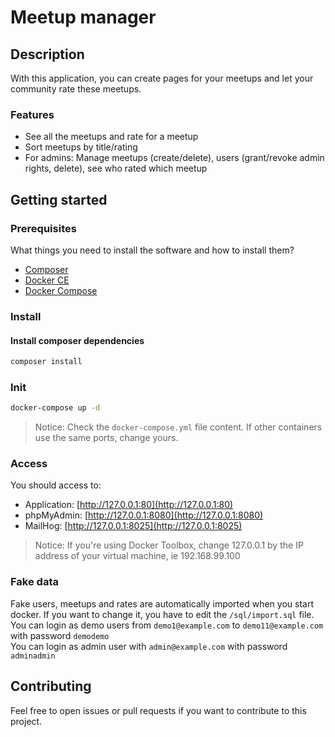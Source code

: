 # Meetup manager

## Description
With this application, you can create pages for your meetups and let your community rate these meetups.

### Features

- See all the meetups and rate for a meetup
- Sort meetups by title/rating
- For admins: Manage meetups (create/delete), users (grant/revoke admin rights, delete), see who rated which meetup

## Getting started

### Prerequisites

What things you need to install the software and how to install them?

- [Composer](https://getcomposer.org/)
- [Docker CE](https://www.docker.com/community-edition)
- [Docker Compose](https://docs.docker.com/compose/install)

### Install

#### Install composer dependencies

```bash
composer install
```

### Init

```bash
docker-compose up -d
```
> Notice: Check the `docker-compose.yml` file content. If other containers use the same ports, change yours.

### Access

You should access to:

- Application: [http://127.0.0.1:80](http://127.0.0.1:80)
- phpMyAdmin: [http://127.0.0.1:8080](http://127.0.0.1:8080)
- MailHog: [http://127.0.0.1:8025](http://127.0.0.1:8025)
> Notice: If you're using Docker Toolbox, change 127.0.0.1 by the IP address of your virtual machine, ie 192.168.99.100

### Fake data

Fake users, meetups and rates are automatically imported when you start docker. If you want to change it, you have to edit the `/sql/import.sql` file.  
You can login as demo users from `demo1@example.com` to `demo11@example.com` with password `demodemo`  
You can login as admin user with `admin@example.com` with password `adminadmin`

## Contributing
Feel free to open issues or pull requests if you want to contribute to this project.